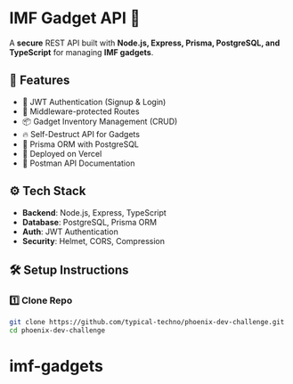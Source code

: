 
# IMF Gadget API 🚀

A **secure** REST API built with **Node.js, Express, Prisma, PostgreSQL, and TypeScript** for managing **IMF gadgets**.

## 🌟 Features

- 🔑 JWT Authentication (Signup & Login)
- 🔐 Middleware-protected Routes
- 📦 Gadget Inventory Management (CRUD)
- 🔥 Self-Destruct API for Gadgets
- 🚀 Prisma ORM with PostgreSQL
- 📡 Deployed on Vercel
- 📑 Postman API Documentation

## ⚙️ Tech Stack

- **Backend**: Node.js, Express, TypeScript
- **Database**: PostgreSQL, Prisma ORM
- **Auth**: JWT Authentication
- **Security**: Helmet, CORS, Compression

## 🛠 Setup Instructions

### 1️⃣ Clone Repo

```sh
git clone https://github.com/typical-techno/phoenix-dev-challenge.git
cd phoenix-dev-challenge
```
# imf-gadgets
